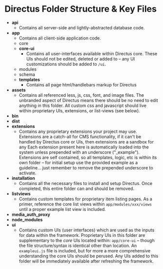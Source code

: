 # Directus Folder Structure & Key Files

* **api**
    * Contains all server-side and lightly-abstracted database code.
* **app**
    * Contains all client-side application code.
    * core
    * **core-ui**
        * Contains all user-interfaces available within Directus core. These UIs should not be edited, deleted or added to – any UI customizations should be added to `/ui`.
    * modules
    * schema
    * **templates**
        * Contains all page html/handlebars markup for Directus
* **assets**
    * Contains all referenced less, js, css, font, and image files. The unbranded aspect of Directus means there should be no need to edit anything in this folder. All custom css and javascript should live within proprietary UIs, extensions, or list-views (see below).
* **bin**
* **dist**
* **extensions**
    * Contains any proprietary extensions your project may use. Extensions are a catch-all for CMS functionality, if it can't be handled by Directus core or UIs, then extensions are a sandbox for any Each extension present here is automatically loaded into the system unless prepended with an underscore ("_example"). Extensions are self contained, so all templates, logic, etc is within its own folder – for initial setup use the provided example as a guideline... just remember to remove the prepended underscore to activate.
* **installation**
    * Contains all the necessary files to install and setup Directus. Once completed, this entire folder can and should be removed. 
* **listviews**
    * Contains custom templates for proprietary item listing pages. As a primer, reference the core list views within `app/modules/xxx/views` until a proper example list view is included.
* **media_auth_proxy**
* **node_modules**
* **ui**
    * Contains custom UIs (user interfaces) which are used as the inputs for data within the framework. Proprietary UIs in this folder are supplementary to the _core_ UIs located within: `app/core-ui` – though the file structure/syntax is identical other than location. An `exampleui.js` file is included, but for more a more comprehensive understanding the core UIs should be perused. Any UIs added to this folder will be immediately available after refreshing the framework.
